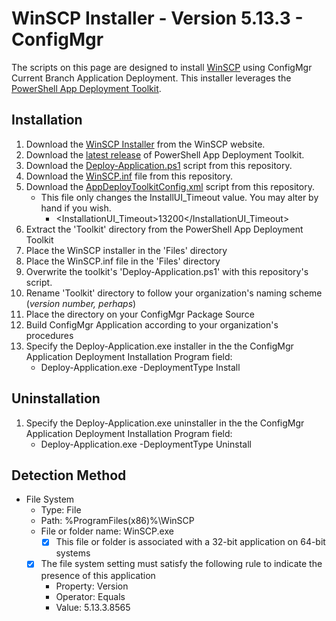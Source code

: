 # WinSCP Installer - Version 5.13.3 - ConfigMgr

The scripts on this page are designed to install [WinSCP](https://winscp.net/eng/index.php) using ConfigMgr Current Branch Application Deployment. This installer leverages the [PowerShell App Deployment Toolkit](http://psappdeploytoolkit.com/).

## Installation

1. Download the [WinSCP Installer](https://winscp.net/download/WinSCP-5.13.3-Setup.exe) from the WinSCP website.
1. Download the [latest release](https://github.com/PSAppDeployToolkit/PSAppDeployToolkit/releases/latest) of PowerShell App Deployment Toolkit.
1. Download the [Deploy-Application.ps1](https://github.com/aentringer/CMAppScripts/raw/master/WinSCP/Deploy-Application.ps1) script from this repository.
1. Download the [WinSCP.inf](https://github.com/aentringer/CMAppScripts/raw/master/WinSCP/Files/WinSCP.inf) file from this repository.
1. Download the [AppDeployToolkitConfig.xml](https://github.com/aentringer/CMAppScripts/raw/master/WinSCP/AppDeployToolkit/AppDeployToolkitConfig.xml) script from this repository.
    * This file only changes the InstallUI_Timeout value. You may alter by hand if you wish.
      * <InstallationUI_Timeout>13200</InstallationUI_Timeout>
1. Extract the 'Toolkit' directory from the PowerShell App Deployment Toolkit
1. Place the WinSCP installer in the 'Files' directory
1. Place the WinSCP.inf file in the 'Files' directory
1. Overwrite the toolkit's 'Deploy-Application.ps1' with this repository's script.
1. Rename 'Toolkit' directory to follow your organization's naming scheme (*version number, perhaps*)
1. Place the directory on your ConfigMgr Package Source
1. Build ConfigMgr Application according to your organization's procedures
1. Specify the Deploy-Application.exe installer in the the ConfigMgr Application Deployment Installation Program field:
    * Deploy-Application.exe -DeploymentType Install

## Uninstallation

1. Specify the Deploy-Application.exe uninstaller in the the ConfigMgr Application Deployment Installation Program field:
    * Deploy-Application.exe -DeploymentType Uninstall

## Detection Method

* File System
  * Type: File
  * Path: %ProgramFiles(x86)%\WinSCP
  * File or folder name: WinSCP.exe
    * [X] This file or folder is associated with a 32-bit application on 64-bit systems
  * [X] The file system setting must satisfy the following rule to indicate the presence of this application
    * Property: Version
    * Operator: Equals
    * Value: 5.13.3.8565
